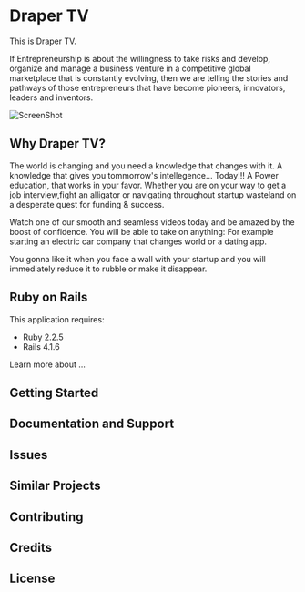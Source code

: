 Draper TV
================

This is Draper TV.

If Entrepreneurship is about the willingness to take risks and develop, organize and manage a business venture in a competitive global marketplace that is constantly evolving, then we are telling the stories and pathways of those entrepreneurs that have become pioneers, innovators, leaders and inventors.

![ScreenShot](http://imgs.abduzeedo.com/files/articles/logo-design-tvs/2dc1af480040f81cb3f0b7078b2334f0.png
)


Why Draper TV?
-----------

The world is changing and you need a knowledge that changes with it.
A knowledge that gives you tommorrow's intellegence… Today!!!
A Power education, that works in your favor.
Whether you are on your way to get a job interview,fight an alligator or
navigating throughout startup wasteland on a desperate quest for funding & success.

Watch one of our smooth and seamless videos today and be amazed by the boost of confidence.
You will be able to take on anything:
For example starting an electric car company that changes world or a dating app.

You gonna like it when you face a wall with your startup and you will immediately reduce it to rubble or make it disappear.


Ruby on Rails
-------------

This application requires:

- Ruby 2.2.5
- Rails 4.1.6

Learn more about ...

Getting Started
---------------

Documentation and Support
-------------------------

Issues
-------------

Similar Projects
----------------

Contributing
------------

Credits
-------

License
-------
